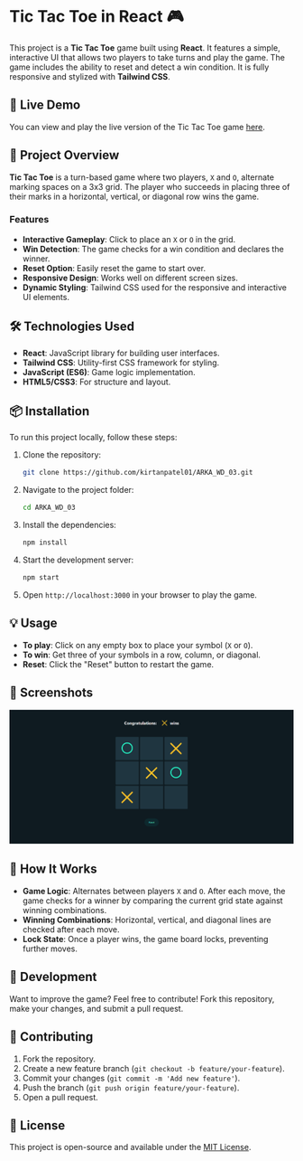 # Tic Tac Toe in React 🎮

This project is a **Tic Tac Toe** game built using **React**. It features a simple, interactive UI that allows two players to take turns and play the game. The game includes the ability to reset and detect a win condition. It is fully responsive and stylized with **Tailwind CSS**.

## 🚀 Live Demo

You can view and play the live version of the Tic Tac Toe game [here](https://kirtanpatel01.github.io/ARKA_WD_03/).

## 📂 Project Overview

**Tic Tac Toe** is a turn-based game where two players, `X` and `O`, alternate marking spaces on a 3x3 grid. The player who succeeds in placing three of their marks in a horizontal, vertical, or diagonal row wins the game.

### Features

- **Interactive Gameplay**: Click to place an `X` or `O` in the grid.
- **Win Detection**: The game checks for a win condition and declares the winner.
- **Reset Option**: Easily reset the game to start over.
- **Responsive Design**: Works well on different screen sizes.
- **Dynamic Styling**: Tailwind CSS used for the responsive and interactive UI elements.

## 🛠️ Technologies Used

- **React**: JavaScript library for building user interfaces.
- **Tailwind CSS**: Utility-first CSS framework for styling.
- **JavaScript (ES6)**: Game logic implementation.
- **HTML5/CSS3**: For structure and layout.

## 📦 Installation

To run this project locally, follow these steps:

1. Clone the repository:

    ```bash
    git clone https://github.com/kirtanpatel01/ARKA_WD_03.git
    ```

2. Navigate to the project folder:

    ```bash
    cd ARKA_WD_03
    ```

3. Install the dependencies:

    ```bash
    npm install
    ```

4. Start the development server:

    ```bash
    npm start
    ```

5. Open `http://localhost:3000` in your browser to play the game.

## 💡 Usage

- **To play**: Click on any empty box to place your symbol (`X` or `O`).
- **To win**: Get three of your symbols in a row, column, or diagonal.
- **Reset**: Click the "Reset" button to restart the game.

## 📸 Screenshots

![Tic Tac Toe Screenshot](./public/image.png)

## 🧠 How It Works

- **Game Logic**: Alternates between players `X` and `O`. After each move, the game checks for a winner by comparing the current grid state against winning combinations.
- **Winning Combinations**: Horizontal, vertical, and diagonal lines are checked after each move.
- **Lock State**: Once a player wins, the game board locks, preventing further moves.

## 🔧 Development

Want to improve the game? Feel free to contribute! Fork this repository, make your changes, and submit a pull request.

## 🤝 Contributing

1. Fork the repository.
2. Create a new feature branch (`git checkout -b feature/your-feature`).
3. Commit your changes (`git commit -m 'Add new feature'`).
4. Push the branch (`git push origin feature/your-feature`).
5. Open a pull request.

## 📝 License

This project is open-source and available under the [MIT License](LICENSE).
